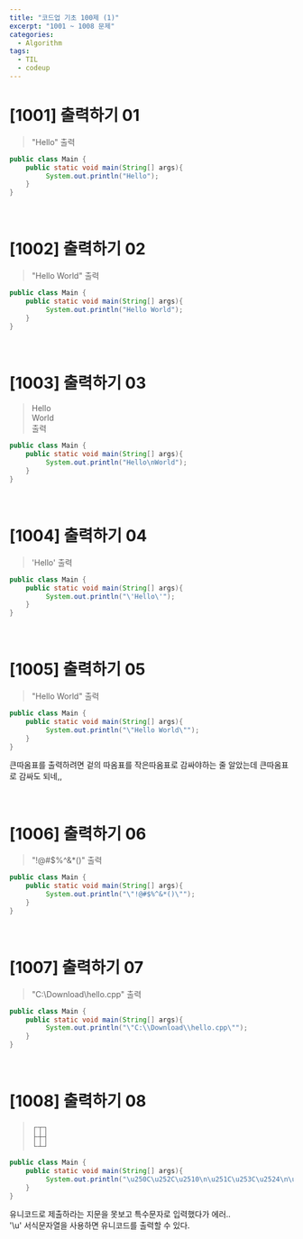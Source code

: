 ```yaml
---
title: "코드업 기초 100제 (1)"
excerpt: "1001 ~ 1008 문제"
categories: 
  - Algorithm
tags: 
  - TIL
  - codeup
---
```

# [1001] 출력하기 01
> "Hello" 출력

``` java
public class Main {
    public static void main(String[] args){
         System.out.println("Hello");
    }
}
```
<br/>

# [1002] 출력하기 02
> "Hello World" 출력

```java
public class Main {
    public static void main(String[] args){
         System.out.println("Hello World");
    }
}
```
<br/>

# [1003] 출력하기 03
> Hello<br/>
  World<br/>
  출력

```java
public class Main {
    public static void main(String[] args){
         System.out.println("Hello\nWorld");
    }
}
```
<br/>

# [1004] 출력하기 04
> 'Hello' 출력

```java
public class Main {
    public static void main(String[] args){
         System.out.println("\'Hello\'");
    }
}
```
<br/>

# [1005] 출력하기 05
> "Hello World" 출력

```java
public class Main {
    public static void main(String[] args){
         System.out.println("\"Hello World\"");
    }
}
```
큰따옴표를 출력하려면 겉의 따옴표를 작은따옴표로 감싸야하는 줄 알았는데 큰따옴표로 감싸도 되네,,

<br/>

# [1006] 출력하기 06
> "!@#$%^&*()" 출력

```java
public class Main {
    public static void main(String[] args){
         System.out.println("\"!@#$%^&*()\"");
    }
}
```
<br/>

# [1007] 출력하기 07
> "C:\Download\hello.cpp" 출력

```java
public class Main {
    public static void main(String[] args){
         System.out.println("\"C:\\Download\\hello.cpp\"");
    }
}
```
<br/>

# [1008] 출력하기 08
> ┌┬┐ <br/>
  ├┼┤ <br/>
  └┴┘ <br/>

```java
public class Main {
    public static void main(String[] args){
         System.out.println("\u250C\u252C\u2510\n\u251C\u253C\u2524\n\u2514\u2534\u2518");
    }
}
```
유니코드로 제출하라는 지문을 못보고 특수문자로 입력했다가 에러..<br/>
'\u' 서식문자열을 사용하면 유니코드를 출력할 수 있다.